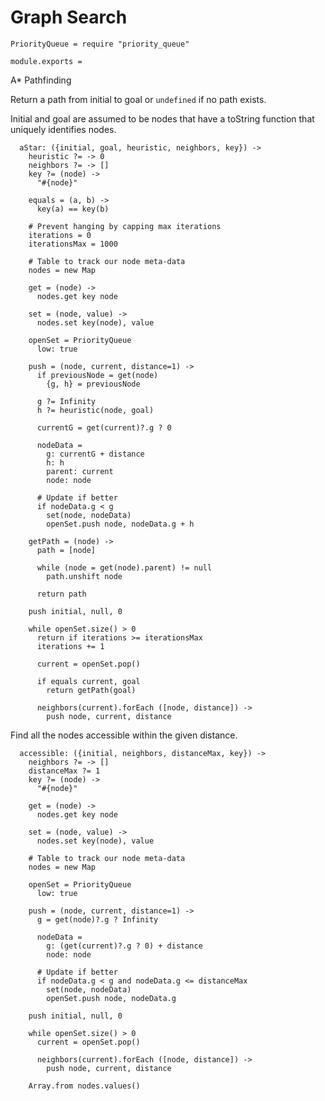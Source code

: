 Graph Search
============

    PriorityQueue = require "priority_queue"

    module.exports =

A* Pathfinding

Return a path from initial to goal or `undefined` if no path exists.

Initial and goal are assumed to be nodes that have a toString function that
uniquely identifies nodes.

      aStar: ({initial, goal, heuristic, neighbors, key}) ->
        heuristic ?= -> 0
        neighbors ?= -> []
        key ?= (node) ->
          "#{node}"

        equals = (a, b) ->
          key(a) == key(b)

        # Prevent hanging by capping max iterations
        iterations = 0
        iterationsMax = 1000

        # Table to track our node meta-data
        nodes = new Map

        get = (node) ->
          nodes.get key node

        set = (node, value) ->
          nodes.set key(node), value

        openSet = PriorityQueue
          low: true

        push = (node, current, distance=1) ->
          if previousNode = get(node)
            {g, h} = previousNode

          g ?= Infinity
          h ?= heuristic(node, goal)

          currentG = get(current)?.g ? 0

          nodeData =
            g: currentG + distance
            h: h
            parent: current
            node: node

          # Update if better
          if nodeData.g < g
            set(node, nodeData)
            openSet.push node, nodeData.g + h

        getPath = (node) ->
          path = [node]

          while (node = get(node).parent) != null
            path.unshift node

          return path

        push initial, null, 0

        while openSet.size() > 0
          return if iterations >= iterationsMax
          iterations += 1

          current = openSet.pop()

          if equals current, goal
            return getPath(goal)

          neighbors(current).forEach ([node, distance]) ->
            push node, current, distance

Find all the nodes accessible within the given distance.

      accessible: ({initial, neighbors, distanceMax, key}) ->
        neighbors ?= -> []
        distanceMax ?= 1
        key ?= (node) ->
          "#{node}"

        get = (node) ->
          nodes.get key node

        set = (node, value) ->
          nodes.set key(node), value

        # Table to track our node meta-data
        nodes = new Map

        openSet = PriorityQueue
          low: true

        push = (node, current, distance=1) ->
          g = get(node)?.g ? Infinity

          nodeData =
            g: (get(current)?.g ? 0) + distance
            node: node

          # Update if better
          if nodeData.g < g and nodeData.g <= distanceMax
            set(node, nodeData)
            openSet.push node, nodeData.g

        push initial, null, 0

        while openSet.size() > 0
          current = openSet.pop()

          neighbors(current).forEach ([node, distance]) ->
            push node, current, distance

        Array.from nodes.values()
